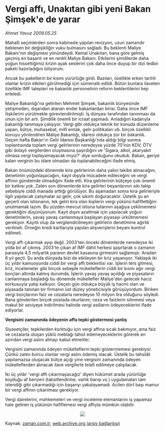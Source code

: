 # Vergi affı, Unakıtan gibi yeni Bakan Şimşek'e de yarar

*Ahmet Yavuz 2009.05.25*

<tr><td class="metin" colspan="2" style="padding-top: 20px; padding-left: 5px; padding-right: 10px;">Mahalli seçimlerden sonra kabinede yapılan revizyon, uzun zamandır beklenen bir değişikliğin vuku bulmasını sağladı. Bu beklenti Maliye Bakanı'nın değişmesi yönündeydi. Kemal Unakıtan, bana göre gelmiş geçmiş en başarılı ve en renkli Maliye Bakanı. Etkilerini şimdilerde daha yoğun hissettiğimiz krizin ayak seslerini çok daha önce duyup bir dizi tedbir paketi hazırladığını biliyorum.</td></tr><tr><td class="metin" colspan="2" style="padding-top: 20px; padding-left: 5px; padding-right: 10px;"><p> Ancak bu paketlerin bir kısmı yürürlüğe girdi. Bazıları, özellikle erken tarihli olanlar krizin etkileri görülmediği için sümenaltı edildi. Bütün bunlara ilaveten özellikle IMF talepleri ve bakanlık personelinin reform beklentilerini hep erteledi.
<p>Maliye Bakanlığı'na getirilen Mehmet Şimşek, bakanlık bünyesinde yetişmeden, dışarıdan atanan ender bakanlardan birisi. Daha önce IMF ilişkilerini yürütmekle görevlendirilmişti. İş dünyası tarafından tanınması da onun için bir artı. Şimdilik önemli bir icraat yapmadı. Anladığım kadarıyla bakanlığı tanımaya çalışıyor. Vergi gibi oldukça teknik bir konuda düzenleme yapan, bütçe, muhasebat, millî emlak, gelir politikaları vb. birçok özellikli konuyu yönlendiren Maliye Bakanlığı, idaresi oldukça zor bir bakanlık. Geçen hafta Bakan'ın Gelir İdaresi Başkanlığı'nda aldığı bilgi sunma toplantısında toplam vergi gelirlerinin neredeyse yüzde 70'inin KDV, ÖTV gibi dolaylı vergilerden oluşmasına şaşırdığını ve 'Sigara, alkol, akaryakıt olmasa vergi toplayamayacak mıyız?' diye sorduğunu okuduk. Bakan, geriye kalan verginin bu idare olmadan da toplanabileceğini ifade etmiş.
<p>Bakan önümüzdeki dönemde kira gelirlerinin daha yakın takibe alınacağını, denetimin yoğunlaşacağını, kayıt dışıyla mücadele edileceğini ve vergi affının gündemde olmadığını ifade etti. Kira gelirlerinin bütçeye çok önemli bir katkısı yok. Zaten son dönemlerde kira gelirleri beyanlarının sıkı takip sebebiyle ciddi manada arttığı görülüyor. Bu aşamadan sonra kira gelirleriyle ilgili yapılacak çalışmalar az gelir, çok sıkıntı doğuracaktır. Üstelik şu an geçerli olan istisnanın, tek geliri kira olan kişilerin vergi yükünü hafiflettiğini unutmamak lazım. Bu yüzden mevcut istisna tutarının aşağıya çekilmemesi gerektiğini düşünüyorum. Kayıt dışını azaltmak için yapılacak yoğun denetimlerin, yavaş yavaş canlanmaya başlayan piyasayı ürkütmemesi gerekiyor. Kayıtlı olup da vergilendirilmeyen gelirlerin denetimine ağırlık verilmeli. Örneğin kredi kartlarıyla yapılan alışverişlerin beyanı kontrol edilmeli.
<p>Vergi affı çıkarmak ayıp değil. 2003'ten önceki dönemlerde neredeyse iki yılda bir af çıkmış. 2003'te çıkan af IMF dâhil herkesi şaşırtarak o zamanın parasıyla 4,5 milyarlık paranın devlet kasasına girmesini sağlamıştı. Aradan 6 yıl geçti. Şu anda dünyada bizi de etkileyen bir kriz yaşanıyor. Yaklaşık iki üç yıldır kamuoyunda ciddi bir vergi affı beklentisi var. İşlerin ters gitmesi, kriz, incelemeler gibi birçok sebeple mükelleflerin ciddi bir kısmı ağır vergi borçları altında kalmış durumda. İşlerin yavaş yavaş açıldığı ve piyasaların canlanmaya başladığı bu dönemde mükellefler Maliye'den gelecek haciz korkusuyla yatıp kalkıyor. Geçen gün oldukça büyük iş hacmi olan ve piyasada tanınan bir firmanın üst düzey yöneticisiyle görüşüyordum. Biriken vergi borçlarının faiz ve cezalarla neredeyse 10 milyon lira olduğunu söyledi. Bana gönderilen birçok postada okurlarım; ceza ve faizlerin silinmesi veya makul bir seviyeye indirilmesi halinde vergi asıllarını ödeyeceklerini ifade ediyorlar.
<p><b>Vergisini zamanında ödeyenin affa tepki göstermesi yanlış</b>
<p>Siyasetçiler, tepkilerden korktuğu için vergi affına sıcak bakmıyor, ama faiz ve cezalarla oluşan yüklü meblağı tahsil edemeyeceklerini görerek en azından vergi aslını almayı kabul etmeliler.
<p>Vergisini zamanında ödeyen mükelleflerin tepki göstermemesi gerekiyor. Çünkü zaten borcu olanlar vergi aslını ödemiş olacak. Üstelik bu tahsilât yapılamazsa oluşacak bütçe açığı yine vergisini zamanında ödeyen mükelleflerden alınacak ilave vergilerle telafi edilmeye çalışılacak.
<p>İki üç yıldır 'vergi affı çıkarmayacağız' diyen hükümet arada yürürlüğe koyduğu af benzeri (taksitlendirme, varlık barışı vs.) uygulamaları tam istendiği gibi çıkarmadığı için başarıyı yakalayamadı. Acilen dört başı mamur bir vergi affının çıkarılması gerekiyor.
<p>Vergi dairelerini, mahkemeleri ve vergi inceleme elemanlarını iş yapamaz hale getiren iş yükünün hafiflemesi vergi affıyla mümkün olabilir. 

<p align="center"><img src="http://web.archive.org/web/20090609152617im_/http://medya.zaman.com.tr/2009/05/25/tablo.jpg"/><br/></p></p></p></p></p></p></p></p></p></p></td></tr>

Kaynak: [zaman.com.tr](http://zaman.com.tr/yazar.do?yazino=851331), [web.archive.org (arşiv bağlantısı)](http://web.archive.org/web/20090609152617/http://www.zaman.com.tr:80/yazar.do?yazino=851331)
